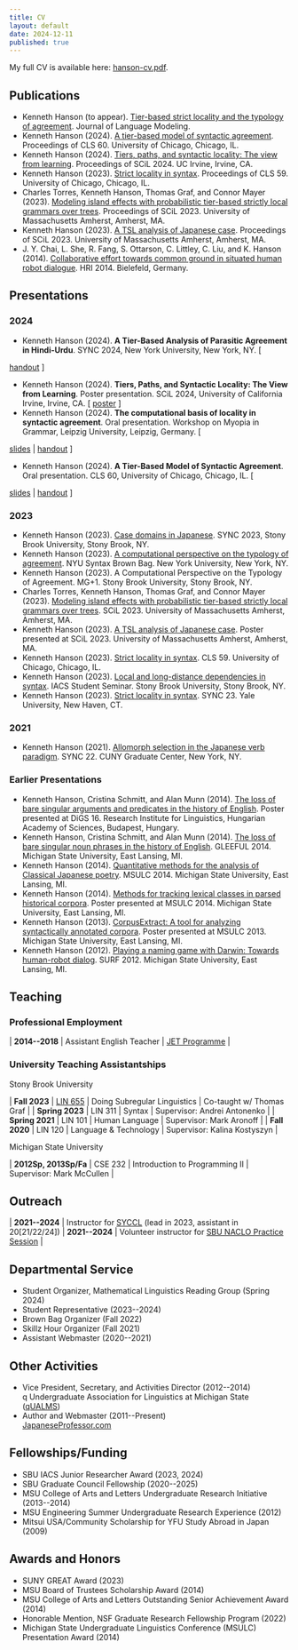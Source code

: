 ```yaml
---
title: CV
layout: default
date: 2024-12-11
published: true
---
```


<!--<style type="text/css">
li {margin-bottom: 0.5em; }
</style>-->

My full CV is available here: [hanson-cv.pdf](/files/hanson-cv.pdf).

## Publications
* Kenneth Hanson (to appear). [Tier-based strict locality and the typology of agreement](/files/hanson-ms-tsl-agreement.pdf). Journal of Language Modeling.
* Kenneth Hanson (2024). [A tier-based model of syntactic agreement](/files/hanson-cls60-tier-based-agreement.pdf). Proceedings of CLS 60. University of Chicago, Chicago, IL.
* Kenneth Hanson (2024). [Tiers, paths, and syntactic locality: The view from learning](/files/hanson-scil2024-tiers-paths-locality.pdf).  Proceedings of SCiL 2024. UC Irvine, Irvine, CA.
* Kenneth Hanson (2023). [Strict locality in syntax](/files/hanson-cls59-sl-in-syntax.pdf). Proceedings of CLS 59. University of Chicago, Chicago, IL.
* Charles Torres, Kenneth Hanson, Thomas Graf, and Connor Mayer (2023). [Modeling island effects with probabilistic tier-based strictly local grammars over trees](/files/torres-etal-scil2023-slides-pTreeTSL.pdf). Proceedings of SCiL 2023. University of Massachusetts Amherst, Amherst, MA.
* Kenneth Hanson (2023). [A TSL analysis of Japanese case](/files/hanson-scil2023-tsl-jpn-case.pdf). Proceedings of SCiL 2023. University of Massachusetts Amherst, Amherst, MA.
* J. Y. Chai, L. She, R. Fang, S. Ottarson, C. Littley, C. Liu, and K. Hanson (2014). [Collaborative effort towards common ground in situated human robot dialogue](https://doi.org/10.1145/2559636.2559677). HRI 2014. Bielefeld, Germany.


## Presentations

### 2024

* Kenneth Hanson (2024). **A Tier-Based Analysis of Parasitic Agreement in Hindi-Urdu**. SYNC 2024, New York University, New York, NY.
  \[
<!--   [abstract](/files/hanson-sync2024-parasitic-agreement-abstract.pdf) -->
  [handout](/files/hanson-sync2024-parasitic-agreement-ho.pdf)
  \]
* Kenneth Hanson (2024). **Tiers, Paths, and Syntactic Locality: The View from Learning**. Poster presentation. SCiL 2024, University of California Irvine, Irvine, CA. 
  \[ [poster](/files/hanson-scil2024-poster.pdf) \]
* Kenneth Hanson (2024). **The computational basis of locality in syntactic agreement**. Oral presentation. Workshop on Myopia in Grammar, Leipzig University, Leipzig, Germany. 
  \[
<!--   [abstract](/files/hanson-myopia2024-abstract.pdf) -->
  [slides](/files/hanson-myopia2024-slides-noanim.pdf)
  | [handout](/files/hanson-myopia2024-ho.pdf)
  \]
* Kenneth Hanson (2024). **A Tier-Based Model of Syntactic Agreement**. Oral presentation. CLS 60, University of Chicago, Chicago, IL. 
  \[
<!--   [abstract](/files/hanson-cls60-abstract.pdf) -->
  [slides](/files/hanson-cls60-slides-noanim.pdf)
  | [handout](/files/hanson-cls60-ho.pdf)
  \]

### 2023

* Kenneth Hanson (2023). [Case domains in Japanese](/files/hanson-sync2023-jpn-case.pdf). SYNC 2023, Stony Brook University, Stony Brook, NY.
* Kenneth Hanson (2023). [A computational perspective on the typology of agreement](/files/hanson-nyubb2023-agreement-slides.pdf). NYU Syntax Brown Bag. New York University, New York, NY.
* Kenneth Hanson (2023). A Computational Perspective on the Typology of Agreement. MG+1. Stony Brook University, Stony Brook, NY.
* Charles Torres, Kenneth Hanson, Thomas Graf, and Connor Mayer (2023). [Modeling island effects with probabilistic tier-based strictly local grammars over trees](/files/torres-etal-scil2023-slides-pTreeTSL.pdf). SCiL 2023. University of Massachusetts Amherst, Amherst, MA.
* Kenneth Hanson (2023). [A TSL analysis of Japanese case](/files/hanson-scil2023-poster.pdf). Poster presented at SCiL 2023. University of Massachusetts Amherst, Amherst, MA.
* Kenneth Hanson (2023). [Strict locality in syntax](/files/hanson-cls59-slides.pdf). CLS 59. University of Chicago, Chicago, IL.
* Kenneth Hanson (2023). [Local and long-distance dependencies in syntax](/files/hanson-iacs2023-local-ld-syntax.pdf). IACS Student Seminar. Stony Brook University, Stony Brook, NY.
* Kenneth Hanson (2023). [Strict locality in syntax](/files/hanson-sync2023-sl-in-syntax-slides.pdf). SYNC 23. Yale University, New Haven, CT.

### 2021

* Kenneth Hanson (2021). [Allomorph selection in the Japanese verb paradigm](/files/hanson-sync2021-jpnvb-pres.pdf). SYNC 22. CUNY Graduate Center, New York, NY.

### Earlier Presentations

* Kenneth Hanson, Cristina Schmitt, and Alan Munn (2014). [The loss of bare singular arguments and predicates in the history of English](/files/hanson-etal-digs-2014-poster.pdf). Poster presented at DiGS 16. Research Institute for Linguistics, Hungarian Academy of Sciences, Budapest, Hungary.
* Kenneth Hanson, Cristina Schmitt, and Alan Munn (2014). [The loss of bare singular noun phrases in the history of English](/files/hanson-etal-gleeful2014-pres-bare-nps.pdf). GLEEFUL 2014. Michigan State University, East Lansing, MI.
* Kenneth Hanson (2014). [Quantitative methods for the analysis of Classical Japanese poetry](/files/hanson-msulc2014-pres-cjpn-poetry.pdf). MSULC 2014. Michigan State University, East Lansing, MI.
* Kenneth Hanson (2014). [Methods for tracking lexical classes in parsed historical corpora](/files/hanson-msulc2014-poster-corpus-methods.pdf). Poster presented at MSULC 2014. Michigan State University, East Lansing, MI.
* Kenneth Hanson (2013). [CorpusExtract: A tool for analyzing syntactically annotated corpora](/files/hanson-corpusextract-poster-2013.pdf). Poster presented at MSULC 2013. Michigan State University, East Lansing, MI.
* Kenneth Hanson (2012). [Playing a naming game with Darwin: Towards human-robot dialog](/files/hanson-darwin-presentation-2012.pdf). SURF 2012. Michigan State University, East Lansing, MI.


## Teaching

### Professional Employment

| **2014--2018** | Assistant English Teacher | [JET Programme][jet] |

### University Teaching Assistantships

Stony Brook University

| **Fall 2023** | [LIN 655](/teaching/lin655) | Doing Subregular Linguistics | Co-taught w/ Thomas Graf |
| **Spring 2023** | LIN 311 | Syntax | Supervisor: Andrei Antonenko |
| **Spring 2021** | LIN 101 | Human Language | Supervisor: Mark Aronoff |
| **Fall 2020** | LIN 120 | Language & Technology | Supervisor: Kalina Kostyszyn |

Michigan State University

| **2012Sp, 2013Sp/Fa** | CSE 232 | Introduction to Programming II | Supervisor: Mark McCullen |


## Outreach

| **2021--2024** | Instructor for [SYCCL][syccl] (lead in 2023, assistant in 20[21/22/24])
| **2021--2024** | Volunteer instructor for [SBU NACLO Practice Session][iacs-naclo] |


## Departmental Service

* Student Organizer, Mathematical Linguistics Reading Group (Spring 2024)
* Student Representative (2023--2024)
* Brown Bag Organizer (Fall 2022)
* Skillz Hour Organizer (Fall 2021)
* Assistant Webmaster (2020--2021)


## Other Activities

* Vice President, Secretary, and Activities Director (2012--2014)<br/>
  q Undergraduate Association for Linguistics at Michigan State ([qUALMS][qualms])
* Author and Webmaster (2011--Present)<br/>
  [JapaneseProfessor.com][jp]


## Fellowships/Funding

* SBU IACS Junior Researcher Award (2023, 2024)
* SBU Graduate Council Fellowship (2020--2025)
* MSU College of Arts and Letters Undergraduate Research Initiative (2013--2014)
* MSU Engineering Summer Undergraduate Research Experience (2012)
* Mitsui USA/Community Scholarship for YFU Study Abroad in Japan (2009)


## Awards and Honors

* SUNY GREAT Award (2023)
* MSU Board of Trustees Scholarship Award (2014)
* MSU College of Arts and Letters Outstanding Senior Achievement Award (2014)
* Honorable Mention, NSF Graduate Research Fellowship Program (2022)
* Michigan State Undergraduate Linguistics Conference (MSULC) Presentation Award (2014)


[graf]: https://thomasgraf.net
[iacs-jra]: https://iacs.stonybrook.edu/opportunities/awards/junior-researcher-award
[iacs-naclo]: https://calendar.stonybrook.edu/site/iacs/event/naclo-2023/
[jet]: https://www.jetprogramme.org
[jp]: https://www.japaneseprofessor.com
[lair]: https://lair.cse.msu.edu/
[marimba]: https://en.wikipedia.org/wiki/Marimba
[qualms]: https://sites.google.com/site/msuqualms/
[sbling]: https://linguistics.stonybrook.edu
[syccl]: /teaching/syccl

